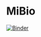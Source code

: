 # MiBio
[![Binder](https://mybinder.org/badge_logo.svg)](https://mybinder.org/v2/gh/hxdvka/MiBio/HEAD)
